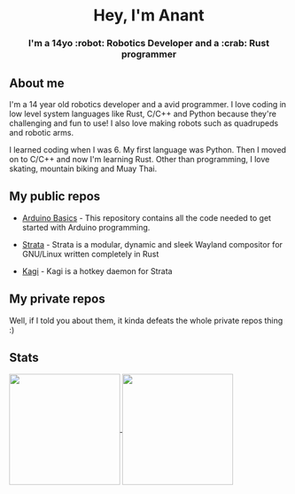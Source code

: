 <h1 align=center>Hey, I'm Anant</h1>
<h3 align=center>I'm a 14yo  :robot: Robotics Developer and a  :crab: Rust programmer</h3>



## About me 
I'm a 14 year old robotics developer and a avid programmer. I love coding in low level system languages like Rust, C/C++ and Python because they're challenging and fun to use! I also love making robots such as quadrupeds and robotic arms.

I learned coding when I was 6. My first language was Python. Then I moved on to C/C++ and now I'm learning Rust. Other than programming, I love skating, mountain biking and Muay Thai.

## My public repos
* [Arduino Basics](https://github.com/anantnrg/Arduino-Basics) - This repository contains all the code needed to get started with Arduino programming.

* [Strata](https://github.com/stratawm/stratawm) - Strata is a modular, dynamic and sleek Wayland compositor for GNU/Linux written completely in Rust

* [Kagi](https://github.com/stratawm/kagi) - Kagi is a hotkey daemon for Strata

## My private repos
Well, if I told you about them, it kinda defeats the whole private repos thing :)

## Stats
<a href="https://github.com/anantnrg/">
  <img height=200 align="center" src="https://github-readme-stats.vercel.app/api?username=anantnrg&theme=tokyonight&hide=contrib&show_icons=true&card_width=280" />
</a>
<a href="https://github.com/anantnrg">
  <img height=200 align="center" src="https://github-readme-stats.vercel.app/api/top-langs?username=anantnrg&layout=compact&langs_count=4&card_width=320&theme=tokyonight" />
</a>
